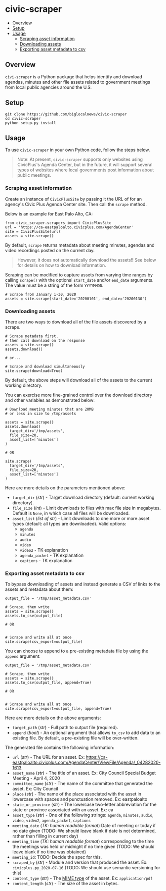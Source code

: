 # civic-scraper

- [Overview](#overview)
- [Setup](#setup)
- [Usage](#usage)
  - [Scraping asset information](#scraping-asset-information)
  - [Downloading assets](#downloading-assets)
  - [Exporting asset metadata to csv](#exporting-asset-metadata-to-csv)

## Overview

`civi-scraper` is a Python package that helps identify and download agendas, minutes and other file assets related to government meetings from local public agencies around the U.S.

## Setup

```
git clone https://github.com/biglocalnews/civic-scraper
cd civic-scraper
python setup.py install
```

## Usage

To use `civic-scraper` in your own Python code, follow the steps below.

> Note: At present, `civic-scraper` supports only websites using CivicPlus's Agenda Center, but in the future, it will support several types of websites where local governments post information about public meetings.

### Scraping asset information

Create an instance of `CivicPlusSite` by passing it the URL of for an
agency's Civic Plus Agenda Center site. Then call the `scrape`
method.

Below is an example for East Palo Alto, CA:

```
from civic_scraper.scrapers import CivicPlusSite
url = 'https://ca-eastpaloalto.civicplus.com/AgendaCenter'
site = CivicPlusSite(url)
assets = site.scrape()
```

By default, `scrape` returns metadata about meeting minutes, agendas and video recordings posted on the current day.

> However, it does not automatically download the assets!! See below
> for details on how to download information.

Scraping can be modified to capture assets from varying time ranges by
calling `scrape()` with the optional `start_date` and/or  `end_date` arguments. The
value must be a string of the form `YYYYMMDD`.

```
# Scrape from January 1-30, 2020
assets = site.scrape(start_date='20200101', end_date='20200130')
```

### Downloading assets

There are two ways to download all of the file assets discovered by a scrape.

```
# Scrape metadata first,
# then call download on the response
assets = site.scrape()
assets.download()

# or...

# Scrape and download simultaneously
site.scrape(download=True)
```

By default, the above steps will download all of the assets to the current working directory.

You can exercise more fine-grained control over the download directory and other variables as demonstrated below:

```
# Download meeting minutes that are 20MB
# or less in size to /tmp/assets

assets = site.scrape()
assets.download(
  target_dir='/tmp/assets',
  file_size=20,
  asset_list=['minutes']
)

# OR

site.scrape(
  target_dir='/tmp/assets',
  file_size=20,
  asset_list=['minutes']
)
```

Here are more details on the parameters mentioned above:

* `target_dir` (*str*) - Target download directory (default: current working directory).
* `file_size` (*int*) - Limit downloads to files with max file size in megabytes. Default is `None`, in which case all files will be downloaded.
* `asset_list` (*list of str*) -  Limit downloads to one more or more asset types (default: all types are downloaded). Valid options:
  * `agenda`
  * `minutes`
  * `audio`
  * `video`
  * `video2` - TK explanation
  * `agenda_packet` - TK explanation
  * `captions` - TK explanation

### Exporting asset metadata to csv

To bypass downloading of assets and instead generate a CSV of links to the assets and metadata about them:

```
output_file = '/tmp/asset_metadata.csv'

# Scrape, then write
assets = site.scrape()
assets.to_csv(output_file)

# OR


# Scrape and write all at once
site.scrape(csv_export=output_file)

```

You can choose to append to a pre-existing metadata file by using the
`append` argument:

```
output_file = '/tmp/asset_metadata.csv'

# Scrape, then write
assets = site.scrape()
assets.to_csv(output_file, append=True)

# OR


# Scrape and write all at once
site.scrape(csv_export=output_file, append=True)
```

Here are more details on the above arguments:

* `target_path` (*str*) - Full path to output file (required).
* `append` (*bool*) - An optional argument that allows `to_csv` to add data to an existing file. By default, a pre-existing file will be over-written.

The generated file contains the following information:

* `url` (*str*) - The URL for an asset. Ex: https://ca-eastpaloalto.civicplus.com/AgendaCenter/ViewFile/Agenda/_04282020-1613
* `asset_name` (*str*) - The title of an asset. Ex: City Council Special Budget Meeting - April 4, 2020
* `committee_name` (*str*) - The name of the committee that generated the asset. Ex: City Council
* `place` (*str*) - The name of the place associated with the asset in lowercase with spaces and punctuation removed. Ex: eastpaloalto
* `state_or_province` (*str*) - The lowercase two-letter abbreviation for the state or province associated with an asset. Ex: ca
* `asset_type` (*str*) - One of the following strings: `agenda`, `minutes`, `audio`, `video`, `video2`, `agenda_packet`, `captions`
* `meeting_date` (*TK: human readable format*) Date of meeting or today if no date given (TODO: We should leave blank if date is not determined, rather than filling in current day)
* `meeting_time` (*TK: human readable format*) corresponding to the time the meetings was held or midnight if no time given (TODO: We should leave blank if no time was obtained)
* `meeting_id`: TODO: Decide the spec for this.
* `scraped_by` (*str*) - Module and version that produced the asset. Ex: `civicplus.py_2020-07-16` (TODO: We should use semantic versioning for this)
* `content_type` (*str*) - The [MIME type][] of the asset. Ex: `application/pdf`
* `content_length` (*str*) - The size of the asset in bytes.

[MIME type]: https://developer.mozilla.org/en-US/docs/Web/HTTP/Basics_of_HTTP/MIME_types
